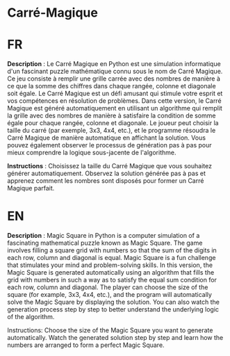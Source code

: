 # Carré-Magique
# FR
**Description** :
Le Carré Magique en Python est une simulation informatique d'un fascinant puzzle mathématique connu sous le nom de Carré Magique. Ce jeu consiste à remplir une grille carrée avec des nombres de manière à ce que la somme des chiffres dans chaque rangée, colonne et diagonale soit égale. Le Carré Magique est un défi amusant qui stimule votre esprit et vos compétences en résolution de problèmes.
Dans cette version, le Carré Magique est généré automatiquement en utilisant un algorithme qui remplit la grille avec des nombres de manière à satisfaire la condition de somme égale pour chaque rangée, colonne et diagonale. Le joueur peut choisir la taille du carré (par exemple, 3x3, 4x4, etc.), et le programme résoudra le Carré Magique de manière automatique en affichant la solution. Vous pouvez également observer le processus de génération pas à pas pour mieux comprendre la logique sous-jacente de l'algorithme.

**Instructions** :
Choisissez la taille du Carré Magique que vous souhaitez générer automatiquement. Observez la solution générée pas à pas et apprenez comment les nombres sont disposés pour former un Carré Magique parfait.

# EN
**Description** :
Magic Square in Python is a computer simulation of a fascinating mathematical puzzle known as Magic Square. The game involves filling a square grid with numbers so that the sum of the digits in each row, column and diagonal is equal. Magic Square is a fun challenge that stimulates your mind and problem-solving skills.
In this version, the Magic Square is generated automatically using an algorithm that fills the grid with numbers in such a way as to satisfy the equal sum condition for each row, column and diagonal. The player can choose the size of the square (for example, 3x3, 4x4, etc.), and the program will automatically solve the Magic Square by displaying the solution. You can also watch the generation process step by step to better understand the underlying logic of the algorithm.

Instructions:
Choose the size of the Magic Square you want to generate automatically. Watch the generated solution step by step and learn how the numbers are arranged to form a perfect Magic Square.
